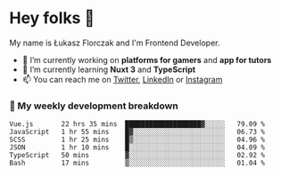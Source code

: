 # Hey folks 👋

My name is Łukasz Florczak and I'm Frontend Developer. 

- 🔭 I’m currently working on **platforms for gamers** and **app for tutors**
- 🌱 I’m currently learning **Nuxt 3** and **TypeScript**
- 📫 You can reach me on [Twitter](https://twitter.com/lukaszflorczak), [LinkedIn](https://pl.linkedin.com/in/lukasz-florczak) or [Instagram](https://instagram.com/lukaszflorczak)


### 🧮 My weekly development breakdown

<!--START_SECTION:waka-->

```text
Vue.js       22 hrs 35 mins  ███████████████████▓░░░░░   79.09 %
JavaScript   1 hr 55 mins    █▓░░░░░░░░░░░░░░░░░░░░░░░   06.73 %
SCSS         1 hr 25 mins    █▒░░░░░░░░░░░░░░░░░░░░░░░   04.96 %
JSON         1 hr 10 mins    █░░░░░░░░░░░░░░░░░░░░░░░░   04.09 %
TypeScript   50 mins         ▓░░░░░░░░░░░░░░░░░░░░░░░░   02.92 %
Bash         17 mins         ▒░░░░░░░░░░░░░░░░░░░░░░░░   01.04 %
```

<!--END_SECTION:waka-->

<!--
**lukaszflorczak/lukaszflorczak** is a ✨ _special_ ✨ repository because its `README.md` (this file) appears on your GitHub profile.

Here are some ideas to get you started:

- 🔭 I’m currently working on ...
- 🌱 I’m currently learning ...
- 👯 I’m looking to collaborate on ...
- 🤔 I’m looking for help with ...
- 💬 Ask me about ...
- 📫 How to reach me: ...
- 😄 Pronouns: ...
- ⚡ Fun fact: ...
-->

